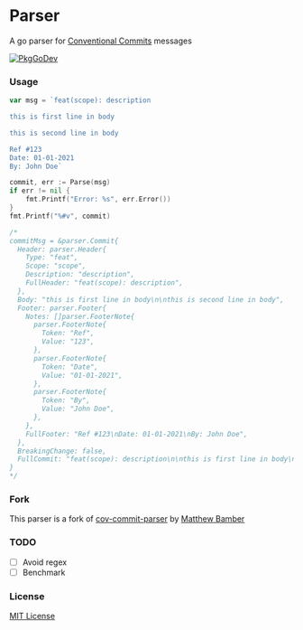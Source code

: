 # Parser

A go parser for [Conventional Commits](https://www.conventionalcommits.org/en/v1.0.0/) messages

[![PkgGoDev](https://pkg.go.dev/badge/github.com/conventionalcommit/parser)](https://pkg.go.dev/github.com/conventionalcommit/parser)

### Usage

```go
var msg = `feat(scope): description

this is first line in body

this is second line in body

Ref #123
Date: 01-01-2021
By: John Doe`

commit, err := Parse(msg)
if err != nil {
    fmt.Printf("Error: %s", err.Error())
}
fmt.Printf("%#v", commit)

/*
commitMsg = &parser.Commit{
  Header: parser.Header{
    Type: "feat",
    Scope: "scope",
    Description: "description",
    FullHeader: "feat(scope): description",
  },
  Body: "this is first line in body\n\nthis is second line in body",
  Footer: parser.Footer{
    Notes: []parser.FooterNote{
      parser.FooterNote{
        Token: "Ref",
        Value: "123",
      },
      parser.FooterNote{
        Token: "Date",
        Value: "01-01-2021",
      },
      parser.FooterNote{
        Token: "By",
        Value: "John Doe",
      },
    },
    FullFooter: "Ref #123\nDate: 01-01-2021\nBy: John Doe",
  },
  BreakingChange: false,
  FullCommit: "feat(scope): description\n\nthis is first line in body\n\nthis is second line in body\n\nRef #123\nDate: 01-01-2021\nBy: John Doe",
}
*/
```

### Fork

This parser is a fork of [cov-commit-parser](github.com/mbamber/cov-commit-parser) by [Matthew Bamber](github.com/mbamber/)

### TODO

- [ ] Avoid regex
- [ ] Benchmark

### License

[MIT License](https://github.com/conventionalcommit/parser/tree/master/LICENSE.md)

